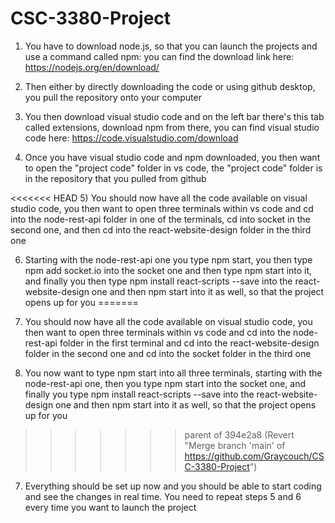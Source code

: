 # CSC-3380-Project

1) You have to download node.js, so that you can launch the projects and use a command called npm: you can find the download link here: https://nodejs.org/en/download/

2) Then either by directly downloading the code or using github desktop, you pull the repository onto your computer

3) You then download visual studio code and on the left bar there's this tab called extensions, download npm from there, you can find visual studio code here: https://code.visualstudio.com/download

4) Once you have visual studio code and npm downloaded, you then want to open the "project code" folder in vs code, the "project code" folder is in the repository that you pulled from github

<<<<<<< HEAD
5) You should now have all the code available on visual studio code, you then want to open three terminals within vs code and cd into the node-rest-api folder in one of the terminals, cd into socket in the second one, and then cd into the react-website-design folder in the third one

6) Starting with the node-rest-api one you type npm start, you then type npm add socket.io into the socket one and then type npm start into it, and finally you then type npm install react-scripts --save into the react-website-design one and then npm start into it as well, so that the project opens up for you 
=======
5) You should now have all the code available on visual studio code, you then want to open three terminals within vs code and cd into the node-rest-api folder in the first terminal and cd into the react-website-design folder in the second one and cd into the socket folder in the third one

6) You now want to type npm start into all three terminals, starting with the node-rest-api one, then you type npm start into the socket one, and finally you type npm install react-scripts --save into the react-website-design one and then npm start into it as well, so that the project opens up for you 
>>>>>>> parent of 394e2a8 (Revert "Merge branch 'main' of https://github.com/Graycouch/CSC-3380-Project")

7) Everything should be set up now and you should be able to start coding and see the changes in real time. You need to repeat steps 5 and 6 every time you want to launch the project
